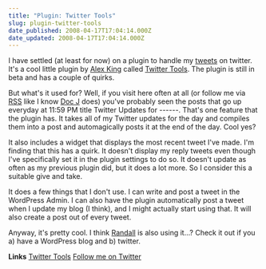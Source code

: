 ```yaml
---
title: "Plugin: Twitter Tools"
slug: plugin-twitter-tools
date_published: 2008-04-17T17:04:14.000Z
date_updated: 2008-04-17T17:04:14.000Z
---
```


I have settled (at least for now) on a plugin to handle my [tweets](http://twitter.com/joelgoodman) on twitter. It's a cool little plugin by [Alex King](http://alexking.org) called [Twitter Tools](http://alexking.org/projects/wordpress). The plugin is still in beta and has a couple of quirks.

But what's it used for? Well, if you visit here often at all (or follow me via [RSS](http://thegoodmanblog.com/joel/feed) like I know [Doc J](http://michaeljohnson0664.blogspot.com/) does) you've probably seen the posts that go up everyday at 11:59 PM title Twitter Updates for ------. That's one feature that the plugin has. It takes all of my Twitter updates for the day and compiles them into a post and automagically posts it at the end of the day. Cool yes?

It also includes a widget that displays the most recent tweet I've made. I'm finding that this has a quirk. It doesn't display my reply tweets even though I've specifically set it in the plugin settings to do so. It doesn't update as often as my previous plugin did, but it does a lot more. So I consider this a suitable give and take.

It does a few things that I don't use. I can write and post a tweet in the WordPress Admin. I can also have the plugin automatically post a tweet when I update my blog (I think), and I might actually start using that. It will also create a post out of every tweet.

Anyway, it's pretty cool. I think [Randall](http://www.randallpauljenkins.com) is also using it...? Check it out if you a) have a WordPress blog and b) twitter.

**Links**
[Twitter Tools](http://alexking.org/blog/2008/04/13/twitter-tools-12b1)
[Follow me on Twitter](http://twitter.com/joelgoodman)
